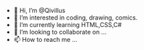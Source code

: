 - 👋 Hi, I’m @Qivillus
- 👀 I’m interested in coding, drawing, comics.
- 🌱 I’m currently learning HTML,CSS,C#
- 💞️ I’m looking to collaborate on ...
- 📫 How to reach me ...

<!---
Qivillus/Qivillus is a ✨ special ✨ repository because its `README.md` (this file) appears on your GitHub profile.
You can click the Preview link to take a look at your changes.
--->
